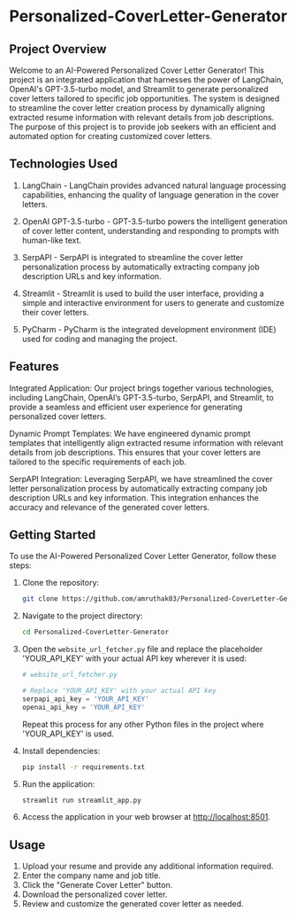 # Personalized-CoverLetter-Generator
## Project Overview
Welcome to an AI-Powered Personalized Cover Letter Generator! This project is an integrated application that harnesses the power of LangChain, OpenAI's GPT-3.5-turbo model, and Streamlit to generate personalized cover letters tailored to specific job opportunities. The system is designed to streamline the cover letter creation process by dynamically aligning extracted resume information with relevant details from job descriptions. The purpose of this project is to provide job seekers with an efficient and automated option for creating customized cover letters. 

## Technologies Used
1. LangChain - LangChain provides advanced natural language processing capabilities, enhancing the quality of language generation in the cover letters.

2. OpenAI GPT-3.5-turbo - GPT-3.5-turbo powers the intelligent generation of cover letter content, understanding and responding to prompts with human-like text.

3. SerpAPI - SerpAPI is integrated to streamline the cover letter personalization process by automatically extracting company job description URLs and key information.

4. Streamlit - Streamlit is used to build the user interface, providing a simple and interactive environment for users to generate and customize their cover letters.

5. PyCharm - PyCharm is the integrated development environment (IDE) used for coding and managing the project.

## Features
Integrated Application: Our project brings together various technologies, including LangChain, OpenAI’s GPT-3.5-turbo, SerpAPI, and Streamlit, to provide a seamless and efficient user experience for generating personalized cover letters.

Dynamic Prompt Templates: We have engineered dynamic prompt templates that intelligently align extracted resume information with relevant details from job descriptions. This ensures that your cover letters are tailored to the specific requirements of each job.

SerpAPI Integration: Leveraging SerpAPI, we have streamlined the cover letter personalization process by automatically extracting company job description URLs and key information. This integration enhances the accuracy and relevance of the generated cover letters.

## Getting Started

To use the AI-Powered Personalized Cover Letter Generator, follow these steps:

1. Clone the repository:

    ```bash
    git clone https://github.com/amruthak03/Personalized-CoverLetter-Generator.git
    ```

2. Navigate to the project directory:

    ```bash
    cd Personalized-CoverLetter-Generator
    ```

3. Open the `website_url_fetcher.py` file and replace the placeholder 'YOUR_API_KEY' with your actual API key wherever it is used:

    ```python
    # website_url_fetcher.py

    # Replace 'YOUR_API_KEY' with your actual API key
    serpapi_api_key = 'YOUR_API_KEY'
    openai_api_key = 'YOUR_API_KEY'
    ```

   Repeat this process for any other Python files in the project where 'YOUR_API_KEY' is used.

4. Install dependencies:

    ```bash
    pip install -r requirements.txt
    ```

5. Run the application:

    ```bash
    streamlit run streamlit_app.py
    ```

6. Access the application in your web browser at [http://localhost:8501](http://localhost:8501).

## Usage
1. Upload your resume and provide any additional information required.
2. Enter the company name and job title.
3. Click the "Generate Cover Letter" button.
5. Download the personalized cover letter.
6. Review and customize the generated cover letter as needed.

